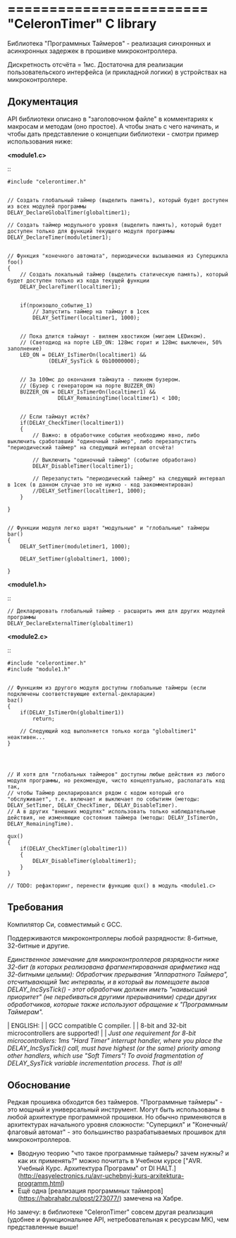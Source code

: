 ========================
"CeleronTimer" C library
========================

Библиотека "Программных Таймеров" - реализация синхронных и асинхронных задержек в прошивке микроконтроллера.

Дискретность отсчёта = 1мс. Достаточна для реализации пользовательского интерфейса (и прикладной логики) в устройствах на микроконтроллере.



Документация
------------

API библиотеки описано в "заголовочном файле" в комментариях к макросам и методам (оно простое).
А чтобы знать с чего начинать, и чтобы дать представление о концепции библиотеки - смотри пример использования ниже:


**\<module1.c\>**

::

    #include "celerontimer.h"


    // Создать глобальный таймер (выделить память), который будет доступен из всех модулей программы
    DELAY_DeclareGlobalTimer(globaltimer1);

    // Создать таймер модульного уровня (выделить память), который будет доступен только для функций текущего модуля программы
    DELAY_DeclareTimer(moduletimer1);


    // Функция "конечного автомата", периодически вызываемая из Суперцикла
    foo()
    {
        // Создать локальный таймер (выделить статическую память), который будет доступен только из кода текущей функции
        DELAY_DeclareTimer(localtimer1);


        if(произошло_событие_1)
            // Запустить таймер на таймаут в 1сек
            DELAY_SetTimer(localtimer1, 1000);


        // Пока длится таймаут - виляем хвостиком (мигаем LEDиком).
        // (Светодиод на порте LED_ON: 128мс горит и 128мс выключен, 50% заполнение)
        LED_ON = DELAY_IsTimerOn(localtimer1) && 
                 (DELAY_SysTick & 0b10000000);


        // За 100мс до окончания таймаута - пикнем бузером.
        // (Бузер с генератором на порте BUZZER_ON)
        BUZZER_ON = DELAY_IsTimerOn(localtimer1) && 
                    DELAY_RemainingTime(localtimer1) < 100;


        // Если таймаут истёк?
        if(DELAY_CheckTimer(localtimer1))
        {
            // Важно: в обработчике события необходимо явно, либо выключить сработавший "одиночный таймер", либо перезапустить "периодический таймер" на следующий интервал отсчёта!
            
            // Выключить "одиночный таймер" (событие обработано)
            DELAY_DisableTimer(localtimer1);
            
            // Перезапустить "периодический таймер" на следующий интервал в 1сек (в данном случае это не нужно - код закомментирован)
            //DELAY_SetTimer(localtimer1, 1000);
        }
        
    }
    
    
    // Функции модуля легко шарят "модульные" и "глобальные" таймеры
    bar()
    {
        DELAY_SetTimer(moduletimer1, 1000);

        DELAY_SetTimer(globaltimer1, 1000);

    }



**\<module1.h\>**

::

    // Декларировать глобальный таймер - расшарить имя для других модулей программы
    DELAY_DeclareExternalTimer(globaltimer1)



**\<module2.c\>**

::

    #include "celerontimer.h"
    #include "module1.h"


    // Функциям из другого модуля доступны глобальные таймеры (если подключены соответствующие external-декларации)
    baz()
    {
        if(DELAY_IsTimerOn(globaltimer1))
            return;
            
        // Следующий код выполняется только когда "globaltimer1" неактивен...
    }




    // И хотя для "глобальных таймеров" доступны любые действия из любого модуля программы, но рекомендую, чисто концептуально, располагать код так, 
    // чтобы Таймер декларировался рядом с кодом который его "обслуживает", т.е. включает и выключает по событиям (методы: DELAY_SetTimer, DELAY_CheckTimer, DELAY_DisableTimer).
    // А в других "внешних модулях" использовать только наблюдательные действия, не изменяющие состояния таймера (методы: DELAY_IsTimerOn, DELAY_RemainingTime).
    
    qux()
    {
        if(DELAY_CheckTimer(globaltimer1))
        {
            DELAY_DisableTimer(globaltimer1);
        }
    }

    // TODO: рефакторинг, перенести функцию qux() в модуль <module1.c>




Требования
----------

Компилятор Си, совместимый с GCC.

Поддерживаются микроконтроллеры любой разрядности: 8-битные, 32-битные и другие.

*Единственное замечание для микроконтроллеров рязрядности ниже 32-бит (в которых реализована фрагментированная арифметика над 32-битными целыми): 
Обработчик прерывания "Аппаратного Таймера", отсчитывающий 1мс интервалы, и в который вы помещаете вызов DELAY_IncSysTick() - этот обработчик должен иметь "наивысший приоритет" (не перебиваться другими прерываниями) среди других обработчиков, которые также используют обращение к "Программным Таймерам".*



  | ENGLISH:
  |
  | GCC compatible C compiler.
  |
  | 8-bit and 32-bit microcontrollers are supported!
  |
  | *Just one requirement for 8-bit microcontrollers: 1ms "Hard Timer" interrupt handler, where you place the DELAY_IncSysTick() call, must have highest (or the same) priority among other handlers, which use "Soft Timers"! To avoid fragmentation of DELAY_SysTick variable incrementation process. That is all!*




Обоснование
-----------

Редкая прошивка обходится без таймеров. "Программные таймеры" - это мощный и универсальный инструмент. Могут быть использованы в любой архитектуре программной прошивки. Но обычно применяются в архитектурах начального уровня сложности: "Суперцикл" и "Конечный/флаговый автомат" - это большинство разрабатываемых прошивок для микроконтроллеров.

* Вводную теорию "что такое программные таймеры? зачем нужны? и как их применять?" можно почитать в Учебном курсе ["AVR. Учебный Курс. Архитектура Программ" от DI HALT.] (<http://easyelectronics.ru/avr-uchebnyj-kurs-arxitektura-programm.html>)
* Ещё одна [реализация программных таймеров] (<https://habrahabr.ru/post/273077/>) замечена на Хабре.

Но замечу: в библиотеке "CeleronTimer" совсем другая реализация (удобнее и функциональнее API, нетребовательная к ресурсам МК), чем представленные выше!

